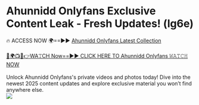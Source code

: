 # Ahunnidd Onlyfans Exclusive Content Leak - Fresh Updates! (lg6e)

🔥 ACCESS NOW 🌍==►► <a href="https://tinyurl.com/kvy9nzfs" rel="nofollow">Ahunnidd Onlyfans Latest Collection</a>
<br><br>
[🔴🌍📺📱👉WA𝚃CH Now==►► CLICK HERE TO Ahunnidd Onlyfans 𝚆𝙰𝚃𝙲𝙷 NOW](https://tinyurl.com/kvy9nzfs)
<br><br>
Unlock Ahunnidd Onlyfans's private videos and photos today! Dive into the newest 2025 content updates and explore exclusive material you won’t find anywhere else.
<br>
<a href="https://tinyurl.com/kvy9nzfs" rel="nofollow" data-target="animated-image.originalLink"><img src="https://camo.githubusercontent.com/8a4f000d20f83aca3bf7ec5f350d767afa0574a8a352519fd8cfa583a6f93a33/68747470733a2f2f692e696d6775722e636f6d2f644a486b345a712e676966" data-canonical-src="https://i.imgur.com/dJHk4Zq.gif" style="max-width: 100%; display: inline-block;" data-target="animated-image.originalImage"></a>
<br>
